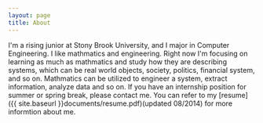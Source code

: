 ```yaml
---
layout: page
title: About
---
```


I'm a rising junior at Stony Brook University, and I major in Computer Engineering. I like mathmatics and engineering. Right now I'm focusing on learning as much as mathmatics and study how they are describing systems, which can be real world objects, society, politics, financial system, and so on. Mathmatics can be utilized to engineer a system, extract information, analyze data and so on.
If you have an internship position for summer or spring break, please contact me. You can refer to my [resume]({{ site.baseurl }}documents/resume.pdf)(updated 08/2014) for more informtion about me.<br>


